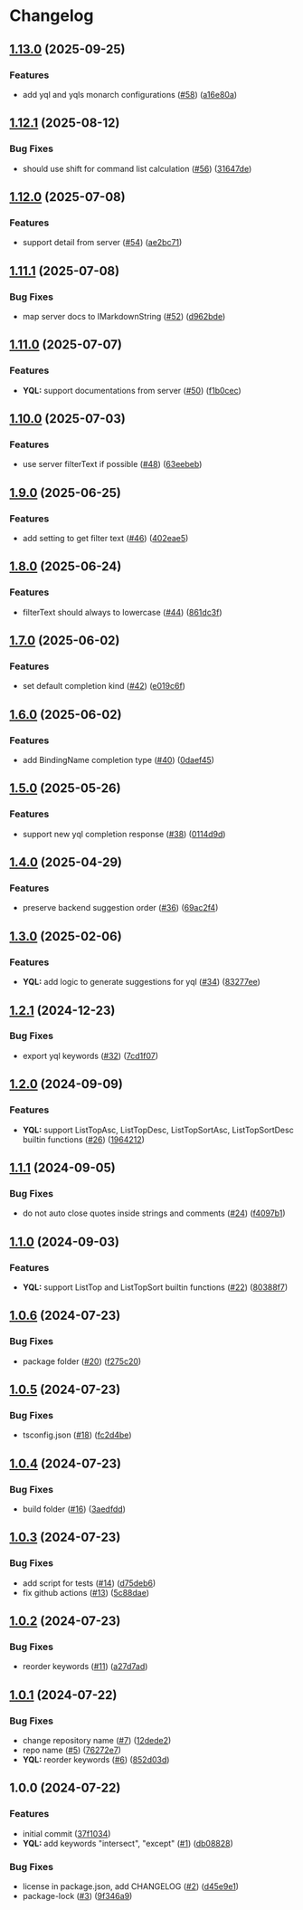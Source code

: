 # Changelog

## [1.13.0](https://github.com/ydb-platform/monaco-yql-languages/compare/v1.12.1...v1.13.0) (2025-09-25)


### Features

* add yql and yqls monarch configurations ([#58](https://github.com/ydb-platform/monaco-yql-languages/issues/58)) ([a16e80a](https://github.com/ydb-platform/monaco-yql-languages/commit/a16e80a47f60af831b7e2b93d11eff656a8f4279))

## [1.12.1](https://github.com/ydb-platform/monaco-yql-languages/compare/v1.12.0...v1.12.1) (2025-08-12)


### Bug Fixes

* should use shift for command list calculation ([#56](https://github.com/ydb-platform/monaco-yql-languages/issues/56)) ([31647de](https://github.com/ydb-platform/monaco-yql-languages/commit/31647de53279cddcde26a33f0a864414fedf43fc))

## [1.12.0](https://github.com/ydb-platform/monaco-yql-languages/compare/v1.11.1...v1.12.0) (2025-07-08)


### Features

* support detail from server ([#54](https://github.com/ydb-platform/monaco-yql-languages/issues/54)) ([ae2bc71](https://github.com/ydb-platform/monaco-yql-languages/commit/ae2bc71130c7f7604b6b48d7781afb32d4d8d06d))

## [1.11.1](https://github.com/ydb-platform/monaco-yql-languages/compare/v1.11.0...v1.11.1) (2025-07-08)


### Bug Fixes

* map server docs to IMarkdownString ([#52](https://github.com/ydb-platform/monaco-yql-languages/issues/52)) ([d962bde](https://github.com/ydb-platform/monaco-yql-languages/commit/d962bdec362cedf983ae311d2023775e317ab192))

## [1.11.0](https://github.com/ydb-platform/monaco-yql-languages/compare/v1.10.0...v1.11.0) (2025-07-07)


### Features

* **YQL:** support documentations from server ([#50](https://github.com/ydb-platform/monaco-yql-languages/issues/50)) ([f1b0cec](https://github.com/ydb-platform/monaco-yql-languages/commit/f1b0cec3a1f3e43ba088c5869be6f13b7fdf6261))

## [1.10.0](https://github.com/ydb-platform/monaco-yql-languages/compare/v1.9.0...v1.10.0) (2025-07-03)


### Features

* use server filterText if possible ([#48](https://github.com/ydb-platform/monaco-yql-languages/issues/48)) ([63eebeb](https://github.com/ydb-platform/monaco-yql-languages/commit/63eebeb036f9cf38ea9d3ec4e523e58f63d938da))

## [1.9.0](https://github.com/ydb-platform/monaco-yql-languages/compare/v1.8.0...v1.9.0) (2025-06-25)


### Features

* add setting to get filter text ([#46](https://github.com/ydb-platform/monaco-yql-languages/issues/46)) ([402eae5](https://github.com/ydb-platform/monaco-yql-languages/commit/402eae58cddffd8817ccf25d715b94aa16aa5255))

## [1.8.0](https://github.com/ydb-platform/monaco-yql-languages/compare/v1.7.0...v1.8.0) (2025-06-24)


### Features

* filterText should always to lowercase ([#44](https://github.com/ydb-platform/monaco-yql-languages/issues/44)) ([861dc3f](https://github.com/ydb-platform/monaco-yql-languages/commit/861dc3fcc1925d5fcfea738b5994572201c223c4))

## [1.7.0](https://github.com/ydb-platform/monaco-yql-languages/compare/v1.6.0...v1.7.0) (2025-06-02)


### Features

* set default completion kind ([#42](https://github.com/ydb-platform/monaco-yql-languages/issues/42)) ([e019c6f](https://github.com/ydb-platform/monaco-yql-languages/commit/e019c6f35c3503da59696267cd51f510e8bdd656))

## [1.6.0](https://github.com/ydb-platform/monaco-yql-languages/compare/v1.5.0...v1.6.0) (2025-06-02)


### Features

* add BindingName completion type ([#40](https://github.com/ydb-platform/monaco-yql-languages/issues/40)) ([0daef45](https://github.com/ydb-platform/monaco-yql-languages/commit/0daef45e3e03d1c6eae148939f4a53507483879e))

## [1.5.0](https://github.com/ydb-platform/monaco-yql-languages/compare/v1.4.0...v1.5.0) (2025-05-26)


### Features

* support new yql completion response ([#38](https://github.com/ydb-platform/monaco-yql-languages/issues/38)) ([0114d9d](https://github.com/ydb-platform/monaco-yql-languages/commit/0114d9d2d0266004482e27e41ea22ae1fdb2564b))

## [1.4.0](https://github.com/ydb-platform/monaco-yql-languages/compare/v1.3.0...v1.4.0) (2025-04-29)


### Features

* preserve backend suggestion order ([#36](https://github.com/ydb-platform/monaco-yql-languages/issues/36)) ([69ac2f4](https://github.com/ydb-platform/monaco-yql-languages/commit/69ac2f4bd244be50b002baee4f0f3a06e5881935))

## [1.3.0](https://github.com/ydb-platform/monaco-yql-languages/compare/v1.2.1...v1.3.0) (2025-02-06)


### Features

* **YQL:** add logic to generate suggestions for yql ([#34](https://github.com/ydb-platform/monaco-yql-languages/issues/34)) ([83277ee](https://github.com/ydb-platform/monaco-yql-languages/commit/83277ee17fab737490d210d3b0d714f276857d4f))

## [1.2.1](https://github.com/ydb-platform/monaco-yql-languages/compare/v1.2.0...v1.2.1) (2024-12-23)


### Bug Fixes

* export yql keywords ([#32](https://github.com/ydb-platform/monaco-yql-languages/issues/32)) ([7cd1f07](https://github.com/ydb-platform/monaco-yql-languages/commit/7cd1f073269bf159569ef9e6893668536298ca15))

## [1.2.0](https://github.com/ydb-platform/monaco-yql-languages/compare/v1.1.1...v1.2.0) (2024-09-09)


### Features

* **YQL:** support ListTopAsc, ListTopDesc, ListTopSortAsc, ListTopSortDesc builtin functions ([#26](https://github.com/ydb-platform/monaco-yql-languages/issues/26)) ([1964212](https://github.com/ydb-platform/monaco-yql-languages/commit/196421202c68530f5beceec83453719ca3fe572d))

## [1.1.1](https://github.com/ydb-platform/monaco-yql-languages/compare/v1.1.0...v1.1.1) (2024-09-05)


### Bug Fixes

* do not auto close quotes inside strings and comments ([#24](https://github.com/ydb-platform/monaco-yql-languages/issues/24)) ([f4097b1](https://github.com/ydb-platform/monaco-yql-languages/commit/f4097b11340d457c76c7ecaf8ba36c64ce57eba9))

## [1.1.0](https://github.com/ydb-platform/monaco-yql-languages/compare/v1.0.6...v1.1.0) (2024-09-03)


### Features

* **YQL:** support ListTop and ListTopSort builtin functions ([#22](https://github.com/ydb-platform/monaco-yql-languages/issues/22)) ([80388f7](https://github.com/ydb-platform/monaco-yql-languages/commit/80388f7b894d4d9912393caa136147c99b80a3d2))

## [1.0.6](https://github.com/ydb-platform/monaco-yql-languages/compare/v1.0.5...v1.0.6) (2024-07-23)


### Bug Fixes

* package folder ([#20](https://github.com/ydb-platform/monaco-yql-languages/issues/20)) ([f275c20](https://github.com/ydb-platform/monaco-yql-languages/commit/f275c204f1f1e42a6683e9a8a8caeeea5b5ceaf4))

## [1.0.5](https://github.com/ydb-platform/monaco-yql-languages/compare/v1.0.4...v1.0.5) (2024-07-23)


### Bug Fixes

* tsconfig.json ([#18](https://github.com/ydb-platform/monaco-yql-languages/issues/18)) ([fc2d4be](https://github.com/ydb-platform/monaco-yql-languages/commit/fc2d4be9e81ba8a6ecff17dd9a63c0f131e65182))

## [1.0.4](https://github.com/ydb-platform/monaco-yql-languages/compare/v1.0.3...v1.0.4) (2024-07-23)


### Bug Fixes

* build folder ([#16](https://github.com/ydb-platform/monaco-yql-languages/issues/16)) ([3aedfdd](https://github.com/ydb-platform/monaco-yql-languages/commit/3aedfddbffba4705ec9a4c25b065c2162e46029d))

## [1.0.3](https://github.com/ydb-platform/monaco-yql-languages/compare/v1.0.2...v1.0.3) (2024-07-23)


### Bug Fixes

* add script for tests ([#14](https://github.com/ydb-platform/monaco-yql-languages/issues/14)) ([d75deb6](https://github.com/ydb-platform/monaco-yql-languages/commit/d75deb60232f388aa331842e7576cf5cfb65f247))
* fix github actions ([#13](https://github.com/ydb-platform/monaco-yql-languages/issues/13)) ([5c88dae](https://github.com/ydb-platform/monaco-yql-languages/commit/5c88daed8a89901e2875eec364e0d757f4350e1a))

## [1.0.2](https://github.com/ydb-platform/monaco-yql-languages/compare/v1.0.1...v1.0.2) (2024-07-23)


### Bug Fixes

* reorder keywords ([#11](https://github.com/ydb-platform/monaco-yql-languages/issues/11)) ([a27d7ad](https://github.com/ydb-platform/monaco-yql-languages/commit/a27d7ad5d098c19fc10fd118bdc673ee1f69ab02))

## [1.0.1](https://github.com/ydb-platform/monaco-yql-languages/compare/v1.0.0...v1.0.1) (2024-07-22)


### Bug Fixes

* change repository name ([#7](https://github.com/ydb-platform/monaco-yql-languages/issues/7)) ([12dede2](https://github.com/ydb-platform/monaco-yql-languages/commit/12dede2afff61037a0fc6ff81730491ef0eacddd))
* repo name ([#5](https://github.com/ydb-platform/monaco-yql-languages/issues/5)) ([76272e7](https://github.com/ydb-platform/monaco-yql-languages/commit/76272e7238bb1216a3d91138f9feca2a1d6a8512))
* **YQL:** reorder keywords ([#6](https://github.com/ydb-platform/monaco-yql-languages/issues/6)) ([852d03d](https://github.com/ydb-platform/monaco-yql-languages/commit/852d03d1ab98088b9e67a1a1580dba196da853b2))

## 1.0.0 (2024-07-22)


### Features

* initial commit ([37f1034](https://github.com/ydb-platform/monaco-yql-languages/commit/37f10349d4444735f4b1d860ddb1a455147c3718))
* **YQL:** add keywords "intersect", "except" ([#1](https://github.com/ydb-platform/monaco-yql-languages/issues/1)) ([db08828](https://github.com/ydb-platform/monaco-yql-languages/commit/db08828838e83b2831593897a6d85e36440a3d8f))


### Bug Fixes

* license in package.json, add CHANGELOG ([#2](https://github.com/ydb-platform/monaco-yql-languages/issues/2)) ([d45e9e1](https://github.com/ydb-platform/monaco-yql-languages/commit/d45e9e17ce6f216bfe53eaf62c9bf2f9bef22cd3))
* package-lock ([#3](https://github.com/ydb-platform/monaco-yql-languages/issues/3)) ([9f346a9](https://github.com/ydb-platform/monaco-yql-languages/commit/9f346a942a4f32a38226c8e2733e48d506cd95a8))
